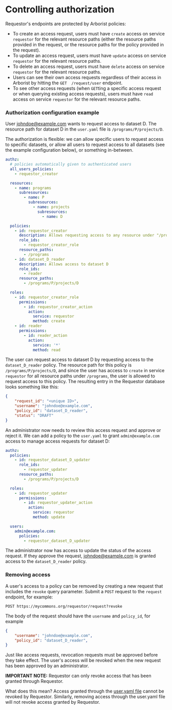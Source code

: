 # Controlling authorization

Requestor's endpoints are protected by Arborist policies:
- To create an access request, users must have `create` access on service `requestor` for the relevant resource paths (either the resource paths provided in the request, or the resource paths for the policy provided in the request).
- To update an access request, users must have `update` access on service `requestor` for the relevant resource paths.
- To delete an access request, users must have `delete` access on service `requestor` for the relevant resource paths.
- Users can see their own access requests regardless of their access in Arborist by hitting the `GET  /request/user` endpoint.
- To see other access requests (when `GET`ting a specific access request or when querying existing access requests), users must have `read` access on service `requestor` for the relevant resource paths.

### Authorization configuration example

User johndoe@example.com wants to request access to dataset D. The resource path for dataset D in the `user.yaml` file is `/programs/P/projects/D`.

The authorization is flexible: we can allow specific users to request access to specific datasets, or allow all users to request access to all datasets (see the example configuration below), or something in-between.


```yaml
authz:
  # policies automatically given to authenticated users
  all_users_policies:
    - requestor_creator

  resources:
    - name: programs
      subresources:
        - name: P
          subresources:
            - name: projects
              subresources:
                - name: D

  policies:
    - id: requestor_creator
      description: Allows requesting access to any resource under "/programs"
      role_ids:
        - requestor_creator_role
      resource_paths:
        - /programs
    - id: dataset_D_reader
      description: Allows access to dataset D
      role_ids:
        - reader
      resource_paths:
        - /programs/P/projects/D

  roles:
    - id: requestor_creator_role
      permissions:
        - id: requestor_creator_action
          action:
            service: requestor
            method: create
    - id: reader
      permissions:
        - id: reader_action
          action:
            service: '*'
            method: read
```

The user can request access to dataset D by requesting access to the `dataset_D_reader` policy. The resource path for this policy is `/programs/P/projects/D`, and since the user has access to `create` in service `requestor` for all resource paths under `/programs`, the user is allowed to request access to this policy. The resulting entry in the Requestor database looks something like this:

```json
{
    "request_id": "<unique ID>",
    "username": "johndoe@example.com",
    "policy_id": "dataset_D_reader",
    "status": "DRAFT"
}
```

An administrator now needs to review this access request and approve or reject it. We can add a policy to the `user.yaml` to grant `admin@example.com` access to manage access requests for dataset D:

```yaml
authz:
  policies:
    - id: requestor_dataset_D_updater
      role_ids:
        - requestor_updater
      resource_paths:
        - /programs/P/projects/D

  roles:
    - id: requestor_updater
      permissions:
        - id: requestor_updater_action
          action:
            service: requestor
            method: update

  users:
    admin@example.com:
      policies:
        - requestor_dataset_D_updater
```

The administrator now has access to update the status of the access request. If they approve the request, johndoe@example.com is granted access to the `dataset_D_reader` policy.

### Removing access

A user's access to a policy can be removed by creating a new request that includes the `revoke` query parameter. Submit a `POST` request to the `request` endpoint, for example:

```
POST https://mycommons.org/requestor/request?revoke
```

The body of the request should have the `username` and `policy_id`, for example

```json
{
    "username": "johndoe@example.com",
    "policy_id": "dataset_D_reader",
}
```

Just like access requests, revocation requests must be approved before they take effect. The user's access will be revoked when the new request has been approved by an administrator.

**IMPORTANT NOTE:** Requestor can only revoke access that has been granted through Requestor.

What does this mean? Access granted through the [user.yaml file](https://github.com/uc-cdis/fence/blob/master/docs/user.yaml_guide.md) cannot be revoked by Requestor. Similarly, removing access through the user.yaml file will not revoke access granted by Requestor.
